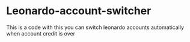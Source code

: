# Leonardo-account-switcher
This is a code with this you can switch leonardo accounts automatically when account credit is over

